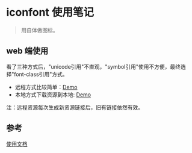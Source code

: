 # iconfont 使用笔记

> 用自体做图标。

## web 端使用

看了三种方式后，"unicode引用"不直观，"symbol引用"使用不方便，最终选择"font-class引用"方式。

- 远程方式比较简单：[Demo](/articles/iconfont/demo/remote.html)
- 本地方式下载资源到本地: [Demo](/articles/iconfont/demo/local.html)

注：远程资源每次生成新资源链接后，旧有链接依然有效。

## 参考

[使用文档](http://iconfont.cn/help/detail?helptype=code)